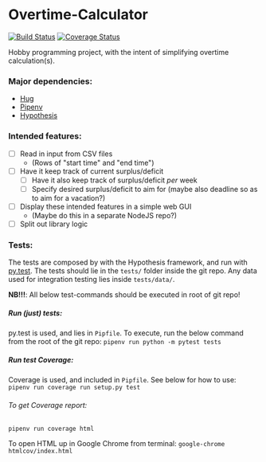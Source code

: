 # Overtime-Calculator
[![Build Status](https://travis-ci.org/x10an14/overtime-calculator.svg?branch=master)](https://travis-ci.org/x10an14/overtime-calculator)
[![Coverage Status](https://coveralls.io/repos/github/x10an14/overtime-calculator/badge.svg?branch=ci-add-coveralls)](https://coveralls.io/github/x10an14/overtime-calculator?branch=ci-add-coveralls)

Hobby programming project, with the intent of simplifying overtime calculation(s).

### Major dependencies:
- [Hug](https://github.com/timothycrosley/hug)
- [Pipenv](https://github.com/pypa/pipenv)
- [Hypothesis](https://github.com/HypothesisWorks/hypothesis-python)

### Intended features:
- [ ] Read in input from CSV files
  * (Rows of "start time" and "end time")
- [ ] Have it keep track of current surplus/deficit
  * [ ] Have it also keep track of surplus/deficit _per_ week
  * [ ] Specify desired surplus/deficit to aim for (maybe also deadline so as to aim for a vacation?)
- [ ] Display these intended features in a simple web GUI
  * (Maybe do this in a separate NodeJS repo?)
- [ ] Split out library logic

### Tests:
The tests are composed by with the Hypothesis framework, and run with [py.test](https://github.com/pytest-dev/pytest).
The tests should lie in the `tests/` folder inside the git repo.
Any data used for integration testing lies inside `tests/data/`.

__NB!!!__: All below test-commands should be executed in root of git repo!

##### Run (just) tests:
py.test is used, and lies in `Pipfile`.
To execute, run the below command from the root of the git repo:
`pipenv run python -m pytest tests`

##### Run test Coverage:
Coverage is used, and included in `Pipfile`.
See below for how to use:
`pipenv run coverage run setup.py test`

###### To get Coverage report:
`pipenv run coverage html`

To open HTML up in Google Chrome from terminal:
`google-chrome htmlcov/index.html`
